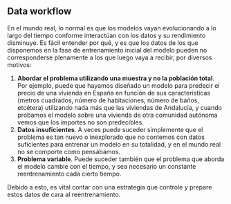 ## Data workflow

En el mundo real, lo normal es que los modelos vayan evolucionando a lo largo del tiempo conforme interactúan con los datos y su rendimiento disminuye. Es fácil entender por qué, y es que los datos de los que disponemos en la fase de entrenamiento inicial del modelo pueden no corresponderse plenamente a los que luego vaya a recibir, por diversos motivos:

1. **Abordar el problema utilizando una muestra y no la población total**. Por ejemplo, puede que hayamos diseñado un modelo para predecir el precio de una vivienda en España en función de sus características (metros cuadrados, número de habitaciones, número de baños, etcétera) utilizando nada más que las viviendas de Andalucía, y cuando probamos el modelo sobre una vivienda de otra comunidad autónoma vemos que los importes no son predecibles.
2. **Datos insuficientes**. A veces puede suceder simplemente que el problema es tan nuevo o inexplorado que no contemos con datos suficientes para entrenar un modelo en su totalidad, y en el mundo real no se comporte como pensábamos.
3. **Problema variable**. Puede suceder también que el problema que aborda el modelo cambie con el tiempo, y sea necesario un constante reentrenamiento cada cierto tiempo. 


 Debido a esto, es vital contar con una estrategia que controle y prepare estos datos de cara al reentrenamiento. 